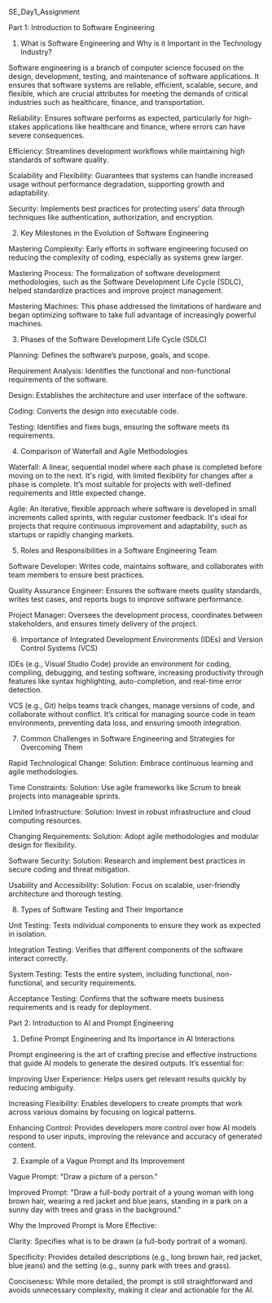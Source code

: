 SE_Day1_Assignment

Part 1: Introduction to Software Engineering
1. What is Software Engineering and Why is it Important in the Technology Industry?

Software engineering is a branch of computer science focused on the design, development, testing, and maintenance of software applications. It ensures that software systems are reliable, efficient, scalable, secure, and flexible, which are crucial attributes for meeting the demands of critical industries such as healthcare, finance, and transportation.

Reliability: Ensures software performs as expected, particularly for high-stakes applications like healthcare and finance, where errors can have severe consequences.

Efficiency: Streamlines development workflows while maintaining high standards of software quality.

Scalability and Flexibility: Guarantees that systems can handle increased usage without performance degradation, supporting growth and adaptability.

Security: Implements best practices for protecting users’ data through techniques like authentication, authorization, and encryption.

2. Key Milestones in the Evolution of Software Engineering

Mastering Complexity: Early efforts in software engineering focused on reducing the complexity of coding, especially as systems grew larger.

Mastering Process: The formalization of software development methodologies, such as the Software Development Life Cycle (SDLC), helped standardize practices and improve project management.

Mastering Machines: This phase addressed the limitations of hardware and began optimizing software to take full advantage of increasingly powerful machines.

3. Phases of the Software Development Life Cycle (SDLC)

Planning: Defines the software’s purpose, goals, and scope.

Requirement Analysis: Identifies the functional and non-functional requirements of the software.

Design: Establishes the architecture and user interface of the software.

Coding: Converts the design into executable code.

Testing: Identifies and fixes bugs, ensuring the software meets its requirements.

4. Comparison of Waterfall and Agile Methodologies

Waterfall: A linear, sequential model where each phase is completed before moving on to the next. It's rigid, with limited flexibility for changes after a phase is complete. It’s most suitable for projects with well-defined requirements and little expected change.

Agile: An iterative, flexible approach where software is developed in small increments called sprints, with regular customer feedback. It's ideal for projects that require continuous improvement and adaptability, such as startups or rapidly changing markets.

5. Roles and Responsibilities in a Software Engineering Team

Software Developer: Writes code, maintains software, and collaborates with team members to ensure best practices.

Quality Assurance Engineer: Ensures the software meets quality standards, writes test cases, and reports bugs to improve software performance.

Project Manager: Oversees the development process, coordinates between stakeholders, and ensures timely delivery of the project.

6. Importance of Integrated Development Environments (IDEs) and Version Control Systems (VCS)

IDEs (e.g., Visual Studio Code) provide an environment for coding, compiling, debugging, and testing software, increasing productivity through features like syntax highlighting, auto-completion, and real-time error detection.

VCS (e.g., Git) helps teams track changes, manage versions of code, and collaborate without conflict. It’s critical for managing source code in team environments, preventing data loss, and ensuring smooth integration.

7. Common Challenges in Software Engineering and Strategies for Overcoming Them

Rapid Technological Change: Solution: Embrace continuous learning and agile methodologies.

Time Constraints: Solution: Use agile frameworks like Scrum to break projects into manageable sprints.

Limited Infrastructure: Solution: Invest in robust infrastructure and cloud computing resources.

Changing Requirements: Solution: Adopt agile methodologies and modular design for flexibility.

Software Security: Solution: Research and implement best practices in secure coding and threat mitigation.

Usability and Accessibility: Solution: Focus on scalable, user-friendly architecture and thorough testing.

8. Types of Software Testing and Their Importance

Unit Testing: Tests individual components to ensure they work as expected in isolation.

Integration Testing: Verifies that different components of the software interact correctly.

System Testing: Tests the entire system, including functional, non-functional, and security requirements.

Acceptance Testing: Confirms that the software meets business requirements and is ready for deployment.

Part 2: Introduction to AI and Prompt Engineering
1. Define Prompt Engineering and Its Importance in AI Interactions

Prompt engineering is the art of crafting precise and effective instructions that guide AI models to generate the desired outputs. It’s essential for:

Improving User Experience: Helps users get relevant results quickly by reducing ambiguity.

Increasing Flexibility: Enables developers to create prompts that work across various domains by focusing on logical patterns.

Enhancing Control: Provides developers more control over how AI models respond to user inputs, improving the relevance and accuracy of generated content.

2. Example of a Vague Prompt and Its Improvement

Vague Prompt: "Draw a picture of a person."

Improved Prompt: "Draw a full-body portrait of a young woman with long brown hair, wearing a red jacket and blue jeans, standing in a park on a sunny day with trees and grass in the background."

Why the Improved Prompt is More Effective:

Clarity: Specifies what is to be drawn (a full-body portrait of a woman).

Specificity: Provides detailed descriptions (e.g., long brown hair, red jacket, blue jeans) and the setting (e.g., sunny park with trees and grass).

Conciseness: While more detailed, the prompt is still straightforward and avoids unnecessary complexity, making it clear and actionable for the AI.
